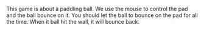 This game is about a paddling ball.
We use the mouse to control the pad and the ball bounce on it.
You should let the ball to bounce on the pad for all the time.
When it ball hit the wall, it will bounce back.

